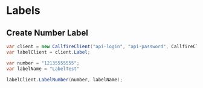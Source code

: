 Labels
=======

## Create Number Label

```c#
var client = new CallfireClient("api-login", "api-password", CallfireClients.Rest);
var labelClient = client.Label;

var number = "12135555555";
var labelName = "LabelTest"

labelClient.LabelNumber(number, labelName);
```
